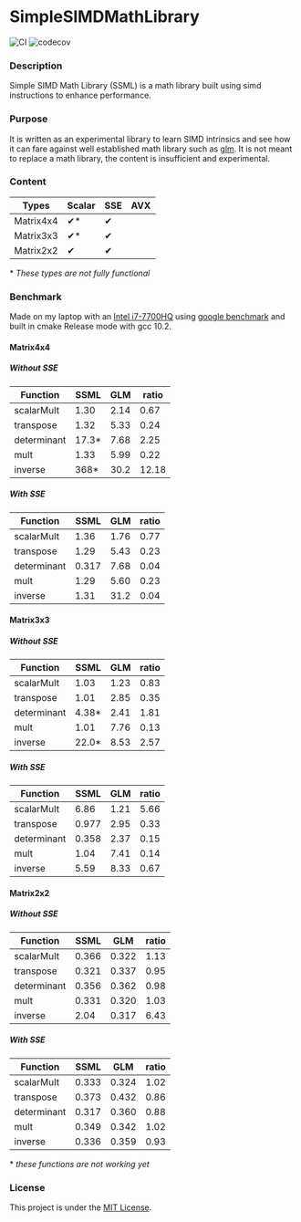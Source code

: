# SimpleSIMDMathLibrary

![CI](https://github.com/aurelPierre/SimpleSIMDMathLibrary/actions/workflows/ci.yml/badge.svg)
![codecov](https://codecov.io/gh/aurelPierre/SimpleSIMDMathLibrary/branch/main/graph/badge.svg?token=V2K9IRWT94)

### Description
Simple SIMD Math Library (SSML) is a math library built using simd instructions to enhance performance.

### Purpose
It is written as an experimental library to learn SIMD intrinsics and see how it can fare against well established math library such as [glm](https://github.com/g-truc/glm). It is not meant to replace a math library, the content is insufficient and experimental.

### Content
 | Types | Scalar | SSE | AVX |
 |---|---|---|---|
 |Matrix4x4| &#10004;* | &#10004; ||
 |Matrix3x3| &#10004;* | &#10004; ||
 |Matrix2x2| &#10004; | &#10004; ||
 \* *These types are not fully functional*

### Benchmark
Made on my laptop with an [Intel i7-7700HQ](https://ark.intel.com/content/www/us/en/ark/products/97185/intel-core-i7-7700hq-processor-6m-cache-up-to-3-80-ghz.html) using [google benchmark](https://github.com/google/benchmark) and built in cmake Release mode with gcc 10.2.

#### Matrix4x4
##### Without SSE
| Function | SSML | GLM | ratio |
|---|---|---|---|
| scalarMult | 1.30 | 2.14 | 0.67 |
| transpose | 1.32 | 5.33 | 0.24 |
| determinant | 17.3\* | 7.68 | 2.25 |
| mult | 1.33 | 5.99 | 0.22 |
| inverse | 368\* | 30.2 | 12.18 |

##### With SSE
| Function | SSML | GLM | ratio |
|---|---|---|---|
| scalarMult | 1.36 | 1.76 | 0.77 |
| transpose | 1.29 | 5.43 | 0.23 |
| determinant | 0.317 | 7.68 | 0.04 |
| mult | 1.29 | 5.60 | 0.23 |
| inverse | 1.31 | 31.2 | 0.04 |

#### Matrix3x3
##### Without SSE
| Function | SSML | GLM | ratio |
|---|---|---|---|
| scalarMult | 1.03 | 1.23 | 0.83 |
| transpose | 1.01 | 2.85 | 0.35 |
| determinant | 4.38\* | 2.41 | 1.81 |
| mult | 1.01 | 7.76 | 0.13 |
| inverse | 22.0\* | 8.53 | 2.57 |

##### With SSE
| Function | SSML | GLM | ratio |
|---|---|---|---|
| scalarMult | 6.86 | 1.21 | 5.66 |
| transpose | 0.977 | 2.95 | 0.33 |
| determinant | 0.358 | 2.37 | 0.15 |
| mult | 1.04 | 7.41 | 0.14 |
| inverse | 5.59 | 8.33 | 0.67 |

#### Matrix2x2
##### Without SSE
| Function | SSML | GLM | ratio |
|---|---|---|---|
| scalarMult | 0.366 | 0.322 | 1.13 |
| transpose | 0.321 | 0.337 | 0.95 |
| determinant | 0.356 | 0.362 | 0.98 |
| mult | 0.331 | 0.320 | 1.03 |
| inverse | 2.04 | 0.317 | 6.43 |

##### With SSE
| Function | SSML | GLM | ratio |
|---|---|---|---|
| scalarMult | 0.333 | 0.324 | 1.02 |
| transpose | 0.373 | 0.432 | 0.86 |
| determinant | 0.317 | 0.360 | 0.88 |
| mult | 0.349 | 0.342 | 1.02 |
| inverse | 0.336 | 0.359 | 0.93 |
\* *these functions are not working yet* 

### License
This project is under the [MIT License](./License.txt).

